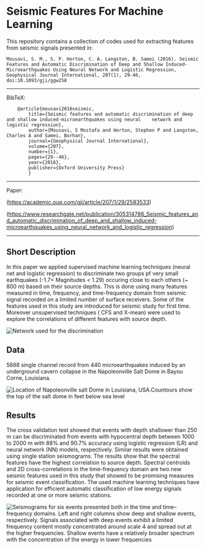 # Seismic Features For Machine Learning                                                   

This repository contains a collection of codes used for extracting features from seismic signals presented in: 

`Mousavi, S. M., S. P. Horton, C. A. Langston, B. Samei (2016). Seismic Features and Automatic
      Discrimination of Deep and Shallow Induced-Microearthquakes Using Neural Network and Logistic Regression, 
      Geophysical Journal International, 207(1), 29-46, doi:10.1093/gji/ggw258`
      
 ------------------------------------------- 
     
   BibTeX:
   
        @article{mousavi2016seismic,
            title={Seismic features and automatic discrimination of deep and shallow induced-microearthquakes using neural    network and logistic regression},
            author={Mousavi, S Mostafa and Horton, Stephen P and Langston, Charles A and Samei, Borhan},
            journal={Geophysical Journal International},
            volume={207},
            number={1},
            pages={29--46},
            year={2016},
            publisher={Oxford University Press}
            }

------------------------------------------- 

Paper: 

(https://academic.oup.com/gji/article/207/1/29/2583533)

(https://www.researchgate.net/publication/305314786_Seismic_features_and_automatic_discrimination_of_deep_and_shallow_induced-microearthquakes_using_neural_network_and_logistic_regression)

------------------------------------------- 

## Short Description
In this paper we applied supervised machine learning techniques (neural net and logistic regression) to discriminate two groups pf very small earthquakes (-1.7< Magnitudes < 1.29) occuring close to each others (~ 800 m) based on their source depths. This is done using many features measured in time, frequency, and time-frequency domain from seismic signal recorded on a limited number of surface receivers. 
Some of the features used in this study are introduced for seismic study for first time. Moreover unsupervised techniques ( CFS and X-mean) were used to explore the correlations of different features with source depth.

![Network used for the discrimination](Fig1.png)

## Data
5688 single channel record from 440 microearthquakes induced by an underground cavern collapse in the Napoleonville Salt Dome in Bayou Corne, Louisiana. 

![Location of Napoleonville salt Dome in Louisiana, USA.Countours show the top of the salt dome in feet below sea level](Fig2.png)

## Results
The cross validation test showed that events with depth shallower than 250 m can be discriminated from events with hypocentral depth between 1000 to 2000 m with 88% and 90.7% accuracy using logistic regression (LR) and neural network (NN) models, respectively. Similar results were obtained using single station seismograms. The results show that the spectral features have the highest correlation to source depth. Spectral centroids and 2D cross-correlations in the time-frequency domain are two new seismic features used in this study that showed to be promising measures for seismic event classification. The used machine learning techniques have application for efficient automatic classification of low energy signals recorded at one or more seismic stations.

![Seismograms for six events presented both in the time and time–frequency domains. Left and right columns show deep and shallow events, respectively. Signals associated with deep events exhibit a limited frequency content mostly concentrated around scale 4 and spread out at the higher frequencies. Shallow events have a relatively broader spectrum with the concentration of the energy in lower frequencies](Fig3.png)



